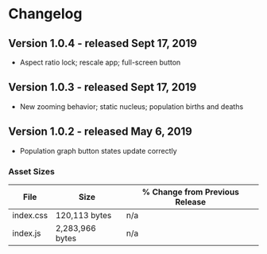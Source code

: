 # Changelog

## Version 1.0.4 - released Sept 17, 2019

- Aspect ratio lock; rescale app; full-screen button

## Version 1.0.3 - released Sept 17, 2019

- New zooming behavior; static nucleus; population births and deaths

## Version 1.0.2 - released May 6, 2019

- Population graph button states update correctly

### Asset Sizes

| File | Size | % Change from Previous Release |
|---|---|---|
| index.css | 120,113 bytes | n/a |
| index.js | 2,283,966 bytes | n/a |